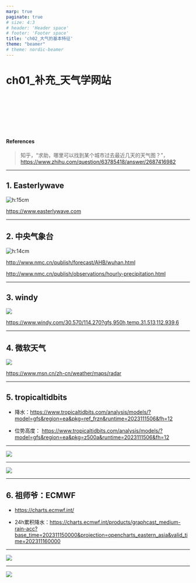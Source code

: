 ```yaml
---
marp: true
paginate: true
# size: 4:3
# header: 'Header space'
# footer: 'Footer space'
title: 'ch02_大气的基本特征'
theme: "beamer"
# theme: nordic-beamer
---
```


<h1>ch01_补充_天气学网站</h1>

<br><br><br><br><br><br>

<h4>References</h4>

> 知乎，“求助，哪里可以找到某个城市过去最近几天的天气图？”，<https://www.zhihu.com/question/63785418/answer/2687416982>

---

## 1. Easterlywave

![h:15cm](https://www.easterlywave.com/media/2023111500/30_620-114_130.png)

<https://www.easterlywave.com>

---

## 2. 中央气象台

![h:14cm](images/ch01_补充_研究方法/武汉天气.png)

<http://www.nmc.cn/publish/forecast/AHB/wuhan.html>

<http://www.nmc.cn/publish/observations/hourly-precipitation.html>

---

## 3. windy

![](images/ch01_补充_研究方法/windy.png)

<https://www.windy.com/30.570/114.270?gfs,950h,temp,31.513,112.939,6>

---

## 4. 微软天气

![](images/ch01_补充_研究方法/微软.png)

<https://www.msn.cn/zh-cn/weather/maps/radar>

---

## 5. tropicaltidbits


- 降水：<https://www.tropicaltidbits.com/analysis/models/?model=gfs&region=ea&pkg=ref_frzn&runtime=2023111506&fh=12>

- 位势高度： <https://www.tropicaltidbits.com/analysis/models/?model=gfs&region=ea&pkg=z500a&runtime=2023111506&fh=12>

---

![](images/ch01_补充_研究方法/GFS_z500_note.png)

---

![](images/ch01_补充_研究方法/GFS_prcp.png)

---

## 6. 祖师爷：ECMWF

- <https://charts.ecmwf.int/>

- 24h累积降水：<https://charts.ecmwf.int/products/graphcast_medium-rain-acc?base_time=202311150000&projection=opencharts_eastern_asia&valid_time=202311160000>

---

![](images/ch01_补充_研究方法/ECMWF_机器学习.png)

---

![](./images/ch01_补充_研究方法/GFS_prcp.png)
